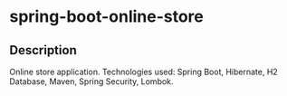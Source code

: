 # spring-boot-online-store

## Description 
Online store application. Technologies used: Spring Boot, Hibernate, H2 Database, Maven, Spring Security, Lombok.
